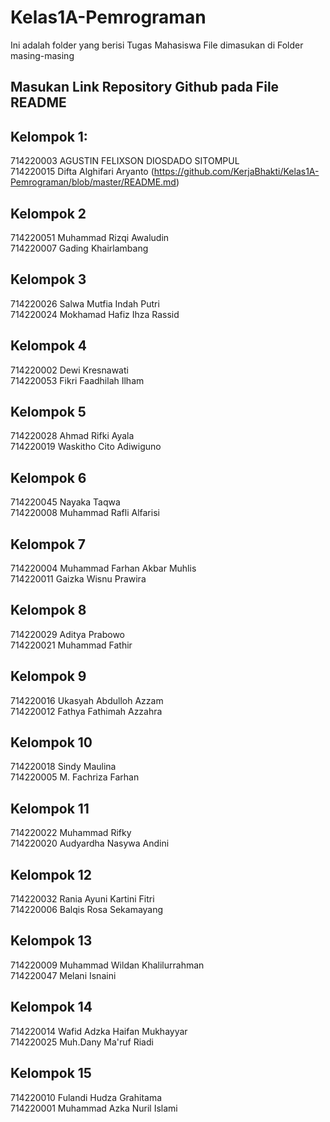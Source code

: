 # Kelas1A-Pemrograman
Ini adalah folder yang berisi Tugas Mahasiswa
File dimasukan di Folder masing-masing

## Masukan Link Repository Github pada File README


## Kelompok 1:
714220003 AGUSTIN FELIXSON DIOSDADO SITOMPUL <br>
714220015 Difta Alghifari Aryanto (https://github.com/KerjaBhakti/Kelas1A-Pemrograman/blob/master/README.md)

## Kelompok 2
714220051 Muhammad Rizqi Awaludin <br>
714220007 Gading Khairlambang

## Kelompok 3
714220026 Salwa Mutfia Indah Putri <br>
714220024 Mokhamad Hafiz Ihza Rassid

## Kelompok 4
714220002 Dewi Kresnawati <br>
714220053 Fikri Faadhilah Ilham

## Kelompok 5
714220028 Ahmad Rifki Ayala <br>
714220019 Waskitho Cito Adiwiguno

## Kelompok 6
714220045 Nayaka Taqwa <br>
714220008 Muhammad Rafli Alfarisi

## Kelompok 7
714220004 Muhammad Farhan Akbar Muhlis <br>
714220011 Gaizka Wisnu Prawira

## Kelompok 8
714220029 Aditya Prabowo <br>
714220021 Muhammad Fathir

## Kelompok 9
714220016 Ukasyah Abdulloh Azzam <br>
714220012 Fathya Fathimah Azzahra

## Kelompok 10
714220018 Sindy Maulina <br>
714220005 M. Fachriza Farhan

## Kelompok 11
714220022 Muhammad Rifky <br>
714220020 Audyardha Nasywa Andini

## Kelompok 12
714220032 Rania Ayuni Kartini Fitri <br>
714220006 Balqis Rosa Sekamayang

## Kelompok 13
714220009 Muhammad Wildan Khalilurrahman <br>
714220047 Melani Isnaini

## Kelompok 14
714220014 Wafid Adzka Haifan Mukhayyar <br>
714220025 Muh.Dany Ma'ruf Riadi

## Kelompok 15
714220010 Fulandi Hudza Grahitama <br>
714220001 Muhammad Azka Nuril Islami


